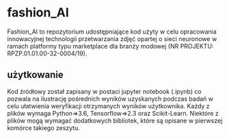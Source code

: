 # fashion_AI
Fashion_AI to repozytorium udostępniające kod użyty w celu opracowania innowacyjnej technologii przetwarzania zdjęć opartej o sieci neuronowe w ramach platformy typu marketplace dla branży modowej (NR PROJEKTU: RPZP.01.01.00-32-0004/19).

## użytkowanie
Kod źródłowy został zapisany w postaci jupyter notebook (.ipynb) co pozwala na ilustrację pośrednich wyników uzyskanych podczas badań w celu ułatwienia weryfikacji otrzymanych wyników użytkownika.
Każdy z plików wymaga Python=>3.6, Tensorflow=>2.3 oraz Scikit-Learn. Niektóre z plików mogą wymagać dodatkowych bibliotek, które są opisane w pierwszej komórce takiego zeszytu. 
